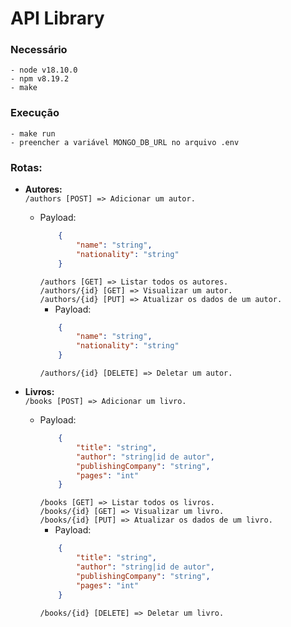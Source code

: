 # API Library
### Necessário
    - node v18.10.0
    - npm v8.19.2
    - make
### Execução
    - make run
    - preencher a variável MONGO_DB_URL no arquivo .env

### Rotas:
  - <b>Autores:</b> <br/>
    ```/authors [POST] => Adicionar um autor.``` <br/>
    - Payload:
      ```json 
          {
              "name": "string",
              "nationality": "string"
          }
      ```
      ```/authors [GET] => Listar todos os autores.``` <br/>
      ```/authors/{id} [GET] => Visualizar um autor.``` <br/>
      ```/authors/{id} [PUT] => Atualizar os dados de um autor.``` <br/>
      - Payload:
      ```json 
          { 
              "name": "string",
              "nationality": "string"
          }
      ```
      ```/authors/{id} [DELETE] => Deletar um autor.``` <br/>
      
  - <b>Livros:</b> <br/>
    ```/books [POST] => Adicionar um livro.``` <br/>
    - Payload:
      ```json 
          {
              "title": "string",
              "author": "string|id de autor",
              "publishingCompany": "string",
              "pages": "int"
          }
      ```
      ```/books [GET] => Listar todos os livros.``` <br/>
      ```/books/{id} [GET] => Visualizar um livro.``` <br/>
      ```/books/{id} [PUT] => Atualizar os dados de um livro.``` <br/>
      - Payload:
      ```json 
          {
              "title": "string",
              "author": "string|id de autor",
              "publishingCompany": "string",
              "pages": "int"
          }
      ```
      ```/books/{id} [DELETE] => Deletar um livro.``` <br/>
